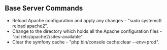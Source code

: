 ## Base Server Commands
* Reload Apache configuration and apply any changes - "sudo systemctl reload apache2".
* Change to the directory which holds all the Apache configuration files - "cd /etc/apache2/sites-available".
* Clear the symfony cache - "php bin/console cache:clear --env=prod".
